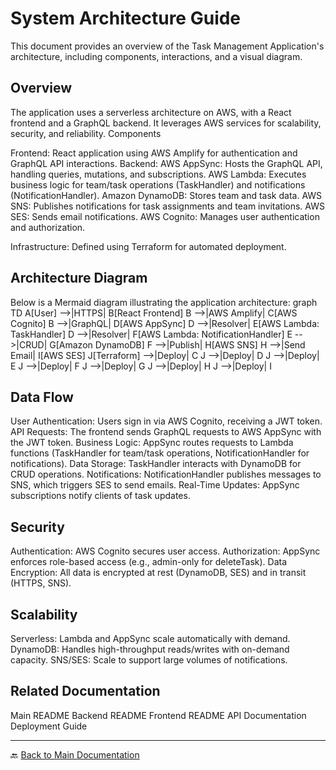 # System Architecture Guide

This document provides an overview of the Task Management Application's architecture, including components, interactions, and a visual diagram.

## Overview

The application uses a serverless architecture on AWS, with a React frontend and a GraphQL backend. It leverages AWS services for scalability, security, and reliability.
Components

Frontend: React application using AWS Amplify for authentication and GraphQL API interactions.
Backend:
AWS AppSync: Hosts the GraphQL API, handling queries, mutations, and subscriptions.
AWS Lambda: Executes business logic for team/task operations (TaskHandler) and notifications (NotificationHandler).
Amazon DynamoDB: Stores team and task data.
AWS SNS: Publishes notifications for task assignments and team invitations.
AWS SES: Sends email notifications.
AWS Cognito: Manages user authentication and authorization.


Infrastructure: Defined using Terraform for automated deployment.

## Architecture Diagram

Below is a Mermaid diagram illustrating the application architecture:
graph TD
    A[User] -->|HTTPS| B[React Frontend]
    B -->|AWS Amplify| C[AWS Cognito]
    B -->|GraphQL| D[AWS AppSync]
    D -->|Resolver| E[AWS Lambda: TaskHandler]
    D -->|Resolver| F[AWS Lambda: NotificationHandler]
    E -->|CRUD| G[Amazon DynamoDB]
    F -->|Publish| H[AWS SNS]
    H -->|Send Email| I[AWS SES]
    J[Terraform] -->|Deploy| C
    J -->|Deploy| D
    J -->|Deploy| E
    J -->|Deploy| F
    J -->|Deploy| G
    J -->|Deploy| H
    J -->|Deploy| I

## Data Flow

User Authentication: Users sign in via AWS Cognito, receiving a JWT token.
API Requests: The frontend sends GraphQL requests to AWS AppSync with the JWT token.
Business Logic: AppSync routes requests to Lambda functions (TaskHandler for team/task operations, NotificationHandler for notifications).
Data Storage: TaskHandler interacts with DynamoDB for CRUD operations.
Notifications: NotificationHandler publishes messages to SNS, which triggers SES to send emails.
Real-Time Updates: AppSync subscriptions notify clients of task updates.

## Security

Authentication: AWS Cognito secures user access.
Authorization: AppSync enforces role-based access (e.g., admin-only for deleteTask).
Data Encryption: All data is encrypted at rest (DynamoDB, SES) and in transit (HTTPS, SNS).

## Scalability

Serverless: Lambda and AppSync scale automatically with demand.
DynamoDB: Handles high-throughput reads/writes with on-demand capacity.
SNS/SES: Scale to support large volumes of notifications.

## Related Documentation

Main README
Backend README
Frontend README
API Documentation
Deployment Guide


---

🔙 [Back to Main Documentation](../../README.md)

